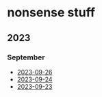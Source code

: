# nonsense stuff

## 2023

### September

- [2023-09-26](2023-09-26)
- [2023-09-24](2023-09-24)
- [2023-09-23](2023-09-23)
